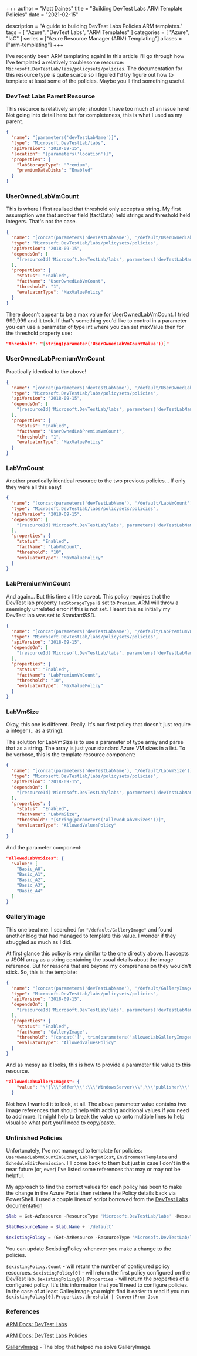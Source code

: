 +++
author = "Matt Daines"
title = "Building DevTest Labs ARM Template Policies"
date = "2021-02-15"

description = "A guide to building DevTest Labs Policies ARM templates."
tags = [
    "Azure",
    "DevTest Labs",
    "ARM Templates"
]
categories = [
    "Azure",
    "IaC"
]
series = ["Azure Resource Manager (ARM) Templating"]
aliases = ["arm-templating"]
+++

I've recently been ARM templating again! In this article I'll go through how I've templated a relatively troublesome resource: `Microsoft.DevTestLab/labs/policysets/policies`. The documentation for this resource type is quite scarce so I figured I'd try figure out how to template at least some of the policies. Maybe you'll find something useful.
<!--more-->

### DevTest Labs Parent Resource

This resource is relatively simple; shouldn't have too much of an issue here! Not going into detail here but for completeness, this is what I used as my parent.

```json
{
  "name": "[parameters('devTestLabName')]",
  "type": "Microsoft.DevTestLab/labs",
  "apiVersion": "2018-09-15",
  "location": "[parameters('location')]",
  "properties": {
    "labStorageType": "Premium",
    "premiumDataDisks": "Enabled"
  }
}
```

### UserOwnedLabVmCount

This is where I first realised that threshold only accepts a string. My first assumption was that another field (factData) held strings and threshold held integers. That's not the case.

```json
{
  "name": "[concat(parameters('devTestLabName'), '/default/UserOwnedLabVmCount')]",
  "type": "Microsoft.DevTestLab/labs/policysets/policies",
  "apiVersion": "2018-09-15",
  "dependsOn": [
    "[resourceId('Microsoft.DevTestLab/labs', parameters('devTestLabName'))]"
  ],
  "properties": {
    "status": "Enabled",
    "factName": "UserOwnedLabVmCount",
    "threshold": "1",
    "evaluatorType": "MaxValuePolicy"
  }
}
```

There doesn't appear to be a max value for UserOwnedLabVmCount. I tried 999,999 and it took. If that's something you'd like to control in a parameter you can use a parameter of type int where you can set maxValue then for the threshold property use:

```json
"threshold": "[string(parameter('UserOwnedLabVmCountValue'))]"
```

### UserOwnedLabPremiumVmCount

Practically identical to the above!

```json
{
  "name": "[concat(parameters('devTestLabName'), '/default/UserOwnedLabPremiumVmCount')]",
  "type": "Microsoft.DevTestLab/labs/policysets/policies",
  "apiVersion": "2018-09-15",
  "dependsOn": [
    "[resourceId('Microsoft.DevTestLab/labs', parameters('devTestLabName'))]"
  ],
  "properties": {
    "status": "Enabled",
    "factName": "UserOwnedLabPremiumVmCount",
    "threshold": "1",
    "evaluatorType": "MaxValuePolicy"
  }
}
```

### LabVmCount

Another practically identical resource to the two previous policies... If only they were all this easy!

```json
{
  "name": "[concat(parameters('devTestLabName'), '/default/LabVmCount')]",
  "type": "Microsoft.DevTestLab/labs/policysets/policies",
  "apiVersion": "2018-09-15",
  "dependsOn": [
    "[resourceId('Microsoft.DevTestLab/labs', parameters('devTestLabName'))]"
  ],
  "properties": {
    "status": "Enabled",
    "factName": "LabVmCount",
    "threshold": "10",
    "evaluatorType": "MaxValuePolicy"
  }
}
```

### LabPremiumVmCount

And again... But this time a little caveat. This policy requires that the DevTest lab property `labStorageType` is set to `Premium`. ARM will throw a seemingly unrelated error if this is not set. I learnt this as initially my DevTest lab was set to StandardSSD.

```json
{
  "name": "[concat(parameters('devTestLabName'), '/default/LabPremiumVmCount')]",
  "type": "Microsoft.DevTestLab/labs/policysets/policies",
  "apiVersion": "2018-09-15",
  "dependsOn": [
    "[resourceId('Microsoft.DevTestLab/labs', parameters('devTestLabName'))]"
  ],
  "properties": {
    "status": "Enabled",
    "factName": "LabPremiumVmCount",
    "threshold": "10",
    "evaluatorType": "MaxValuePolicy"
  }
}
```

### LabVmSize

Okay, this one is different. Really. It's our first policy that doesn't just require a integer (.. as a string).

The solution for LabVmSize is to use a parameter of type array and parse that as a string. The array is just your standard Azure VM sizes in a list. To be verbose, this is the template resource component:

```json
{
  "name": "[concat(parameters('devTestLabName'), '/default/LabVmSize')]",
  "type": "Microsoft.DevTestLab/labs/policysets/policies",
  "apiVersion": "2018-09-15",
  "dependsOn": [
    "[resourceId('Microsoft.DevTestLab/labs', parameters('devTestLabName'))]"
  ],
  "properties": {
    "status": "Enabled",
    "factName": "LabVmSize",
    "threshold": "[string(parameters('allowedLabVmSizes'))]",
    "evaluatorType": "AllowedValuesPolicy"
  }
}
```

And the parameter component:

```json
"allowedLabVmSizes": {
  "value": [
    "Basic_A0",
    "Basic_A1",
    "Basic_A2",
    "Basic_A3",
    "Basic_A4"
  ]
}
```

### GalleryImage

This one beat me. I searched for `"/default/GalleryImage"` and found another blog that had managed to template this value. I wonder if they struggled as much as I did.

At first glance this policy is very similar to the one directly above. It accepts a JSON array as a string containing the usual details about the image reference. But for reasons that are beyond my comprehension they wouldn't stick. So, this is the template:

```json
{
  "name": "[concat(parameters('devTestLabName'), '/default/GalleryImage')]",
  "type": "Microsoft.DevTestLab/labs/policysets/policies",
  "apiVersion": "2018-09-15",
  "dependsOn": [
    "[resourceId('Microsoft.DevTestLab/labs', parameters('devTestLabName'))]"
  ],
  "properties": {
    "status": "Enabled",
    "factName": "GalleryImage",
    "threshold": "[concat('[', trim(parameters('allowedLabGalleryImages')), ']')]",
    "evaluatorType": "AllowedValuesPolicy"
  }
}
```

And as messy as it looks, this is how to provide a parameter file value to this resource.

```json
"allowedLabGalleryImages": {
    "value": "\"{\\\"offer\\\":\\\"WindowsServer\\\",\\\"publisher\\\":\\\"MicrosoftWindowsServer\\\",\\\"sku\\\":\\\"2019-Datacenter\\\",\\\"osType\\\":\\\"Windows\\\",\\\"version\\\":\\\"latest\\\"}\",\"{\\\"offer\\\":\\\"WindowsServer\\\",\\\"publisher\\\":\\\"MicrosoftWindowsServer\\\",\\\"sku\\\":\\\"2016-Datacenter\\\",\\\"osType\\\":\\\"Windows\\\",\\\"version\\\":\\\"latest\\\"}\""
  }
```

Not how I wanted it to look, at all. The above parameter value contains two image references that should help with adding additional values if you need to add more. It might help to break the value up onto multiple lines to help visualise what part you'll need to copy/paste.

### Unfinished Policies

Unfortunately, I've not managed to template for policies: `UserOwnedLabVmCountInSubnet`, `LabTargetCost`, `EnvironmentTemplate` and `ScheduleEditPermission`. I'll come back to them but just in case I don't in the near future (or, ever) I've listed some references that may or may not be helpful.

My approach to find the correct values for each policy has been to make the change in the Azure Portal then retrieve the Policy details back via PowerShell. I used a couple lines of script borrowed from the [DevTest Labs documentation](https://docs.microsoft.com/en-gb/azure/devtest-labs/scripts/set-allowed-vm-sizes-in-lab#sample-script)

```powershell
$lab = Get-AzResource -ResourceType 'Microsoft.DevTestLab/labs' -ResourceName myDevTestLab

$labResourceName = $lab.Name + '/default'

$existingPolicy = (Get-AzResource -ResourceType 'Microsoft.DevTestLab/labs/policySets/policies' -ResourceName $labResourceName -ResourceGroupName $lab.ResourceGroupName -ApiVersion 2016-05-15)
```

You can update $existingPolicy whenever you make a change to the policies.

`$existingPolicy.Count` - will return the number of configured policy resources.
`$existingPolicy[0]` - will return the first policy configured on the DevTest lab.
`$existingPolicy[0].Properties` - will return the properties of a configured policy. It's this information that you'll need to configure policies.
In the case of at least GalleyImage you might find it easier to read if you run `$existingPolicy[0].Properties.threshold | ConvertFrom-Json`

### References

[ARM Docs: DevTest Labs](https://docs.microsoft.com/en-gb/azure/templates/microsoft.devtestlab/labs)

[ARM Docs: DevTest Labs Policies](https://docs.microsoft.com/en-gb/azure/templates/microsoft.devtestlab/labs/policysets/policies)

[GalleryImage](https://integrationworkz.antiohne.nl/2018/11/deploy-with-arm-templates-azure-devtest.html) - The blog that helped me solve GalleryImage.
